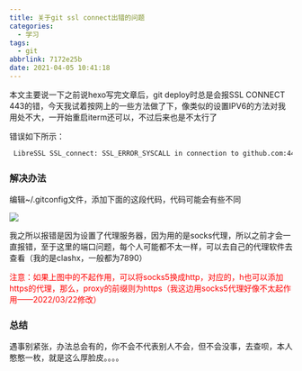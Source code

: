 ```yaml
---
title: 关于git ssl connect出错的问题
categories:
  - 学习
tags:
  - git
abbrlink: 7172e25b
date: 2021-04-05 10:41:18
---
```


本文主要说一下之前说hexo写完文章后，git deploy时总是会报SSL CONNECT 443的错，今天我试着按网上的一些方法做了下，像类似的设置IPV6的方法对我用处不大，一开始重启iterm还可以，不过后来也是不太行了<!--more-->

错误如下所示：

```bash
 LibreSSL SSL_connect: SSL_ERROR_SYSCALL in connection to github.com:443
```

### 解决办法

编辑~/.gitconfig文件，添加下面的这段代码，代码可能会有些不同

![](https://cdn.makiru.top/images/image-20210405105329661.png)

我之所以报错是因为设置了代理服务器，因为用的是socks代理，所以之前才会一直报错，至于这里的端口问题，每个人可能都不太一样，可以去自己的代理软件去查看（我的是clashx，一般都为7890）

<font color=red>注意：如果上图中的不起作用，可以将socks5换成http，对应的，h也可以添加https的代理，那么，proxy的前缀则为https（我这边用socks5代理好像不太起作用——2022/03/22修改）</font>



### 总结

遇事别紧张，办法总会有的，你不会不代表别人不会，但不会没事，去查呗，本人憨憨一枚，就是这么厚脸皮。。。。